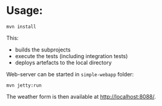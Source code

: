 # Usage:
```
mvn install
```
This:
- builds the subprojects
- execute the tests (including integration tests)
- deploys artefacts to the local directory

Web-server can be started in `simple-webapp` folder:

```
mvn jetty:run
```

The weather form is then available at <http://localhost:8088/>.
